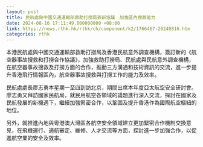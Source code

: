 ```yaml
---
layout: post
title: 民航處與中國交通運輸部救助打撈局簽新協議　加強區內搜救能力
date: 2024-08-16 17:11:49.000000000 +08:00
link: https://news.rthk.hk/rthk/ch/component/k2/1766467-20240816.htm
categories: rthk
---
```


本港民航處與中國交通運輸部救助打撈局及香港民航意外調查機構，簽訂新的《航空器事故搜救和打撈合作協議》，加強救助打撈局、民航處與民航意外調查機構，在航空器事故搜救及打撈方面的合作，推動三方溝通和技術資訊的交流，進一步提升香港飛行情報區內，航空器事故搜救與打撈工作的能力及效率。

民航處處長廖志勇本星期一至四到訪北京，期間出席本年度亞太航空安全研討會。廖志勇又拜訪國家民航局，就民用航空各領域的議題進行深入交流，探討在國家及民航發展的新機遇下，繼續加強緊密合作，以鞏固及提升香港作為國際航空樞紐的地位。

另外，就推進內地與粵港澳大灣區各航空安全領域建立更加緊密合作機制交換意見，在飛機運行、適航審定、維修、人才交流等方面，探討進一步加強合作，以促進航空業的安全及效率。
